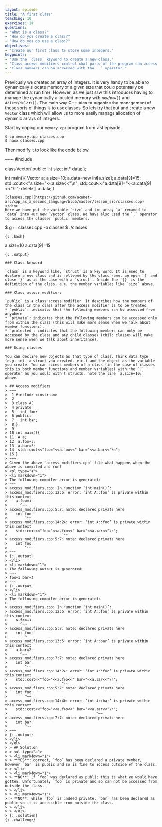 ```yaml
---
layout: episode
title: "A first class"
teaching: 10
exercises: 10
questions:
- "What is a class?"
- "How do you create a class?"
- "How do you do use a class?"
objectives:
- "Create our first class to store some integers."
keypoints:
- "Use the `class` keyword to create a new class."
- "Class access modifiers control what parts of the program can access the classes members."
- "Class members can be accessed with the `.` operator."
---
```


Previously we created an array of integers. It is very handy to be able to dynamically allocate memory of a given size that could potentially be determined at run time. However, as we just saw this introduces having to manage the dynamically allocated memory with `new`/`new[]` and `delete`/`delete[]`. The main way C++ tries to organize the management of these sorts of things is to use classes. So lets try that out and create a new `Vector` class which will allow us to more easily manage allocation of dynamic arrays of integers.

Start by coping our `memory.cpp` program from last episode.
~~~
$ cp memory.cpp classes.cpp
$ nano classes.cpp
~~~

Then modify it to look like the code below.
<div class="gitfile" markdown="1">
~~~
#include <iostream>

class Vector{
public:
  int size;
  int* data;
};

int main(){
  Vector a;
  a.size=10;
  a.data=new int[a.size];
  a.data[9]=15;
  std::cout<<"a.size="<<a.size<<"\n";
  std::cout<<"a.data[9]="<<a.data[9]<<"\n";
  delete[] a.data;
}
~~~
[classes.cpp](https://github.com/acenet-arc/cpp_as_a_second_language/blob/master/lesson_src/classes.cpp)
</div>
Here we have put the variable `size` and the array `a` renamed to `data` into our new `Vector` class. We have also used the `.` operator to access the classes `public` members.
~~~
$ g++ classes.cpp -o classes
$ ./classes
~~~
{: .bash}
~~~
a.size=10
a.data[9]=15
~~~
{: .output}

### Class keyword

`class` is a keyword like, `struct` is a key word. It is used to declare a new class and is followed by the class name, an open `{` and close `}` as is the case with a `struct`. Inside the `{}` is the definition of the class, e.g. the member variables like `size` above.

### Class access modifiers

`public` is a class access modifier. It describes how the members of the class in the class after the access modifier is to be treated.
* `public`: indicates that the following members can be accessed from anywhere
* `private`: indicates that the following members can be accessed only from within the class (this will make more sense when we talk about member functions).
* `protected`: indicates that the following members can only be accessed by the class and any child classes (child classes will make more sense when we talk about inheritance).

### Using classes

You can declare new objects as that type of class. Think data type (e.g. int, a struct you created, etc.) and the object as the variable you create. You can access members of a class (in the case of classes this is both member functions and member variables) with the `.` operator as you would with C structs, note the line `a.size=10;` above.

> ## Access modifiers
> ~~~
>  1 #include <iostream>
>  2 
>  3 class A{
>  4 private:
>  5   int foo;
>  6 public:
>  7   int bar;
>  8 };
>  9 
> 10 int main(){
> 11  A a;
> 12  a.foo=1;
> 13  a.bar=2;
> 14  std::cout<<"foo="<<a.foo<<" bar="<<a.bar<<"\n";
> 15 }
> ~~~
> Given the above `access_modifiers.cpp` file what happens when the above is compiled and run?
> <ol type="a">
> <li markdown="1">
> The following compiler error is generated:
> ~~~
> access_modifiers.cpp: In function ‘int main()’:
> access_modifiers.cpp:12:5: error: ‘int A::foo’ is private within this context
>    a.foo=1;
>      ^~~
> access_modifiers.cpp:5:7: note: declared private here
>    int foo;
>        ^~~
> access_modifiers.cpp:14:24: error: ‘int A::foo’ is private within this context
>    std::cout<<"foo="<<a.foo<<" bar="<<a.bar<<"\n";
>                         ^~~
> access_modifiers.cpp:5:7: note: declared private here
>    int foo;
>        ^~~
> ~~~
> {: .output}
> </li>
> <li markdown="1">
> The following output is generated:
> ~~~
> foo=1 bar=2
> ~~~
> {: .output}
> </li>
> <li markdown="1">
> The following compiler error is generated:
> ~~~
> access_modifiers.cpp: In function ‘int main()’:
> access_modifiers.cpp:12:5: error: ‘int A::foo’ is private within this context
>    a.foo=1;
>      ^~~
> access_modifiers.cpp:5:7: note: declared private here
>    int foo;
>        ^~~
> access_modifiers.cpp:13:5: error: ‘int A::bar’ is private within this context
>    a.bar=2;
>      ^~~
> access_modifiers.cpp:7:7: note: declared private here
>    int bar;
>        ^~~
> access_modifiers.cpp:14:24: error: ‘int A::foo’ is private within this context
>    std::cout<<"foo="<<a.foo<<" bar="<<a.bar<<"\n";
>                         ^~~
> access_modifiers.cpp:5:7: note: declared private here
>    int foo;
>        ^~~
> access_modifiers.cpp:14:40: error: ‘int A::bar’ is private within this context
>    std::cout<<"foo="<<a.foo<<" bar="<<a.bar<<"\n";
>                                         ^~~
> access_modifiers.cpp:7:7: note: declared private here
>    int bar;
>        ^~~
> ~~~
> {: .output}
> </li>
> </ol>
> > ## Solution
> > <ol type="a">
> > <li markdown="1">
> > **YES**: correct, `foo` has been declared a private member, however `bar` is public and so is fine to access outside of the class.
> > </li>
> > <li markdown="1">
> > **NO**: if `foo` was declared as public this is what we would have gotten. Unfortunately `foo` is private and so can not be accessed from outside the class.
> > </li>
> > <li markdown="1">
> > **NO**: while `foo` is indeed private, `bar` has been declared as public so it is accessible from outside the class.
> > </li>
> > </ol>
> {: .solution}
{: .challenge}
